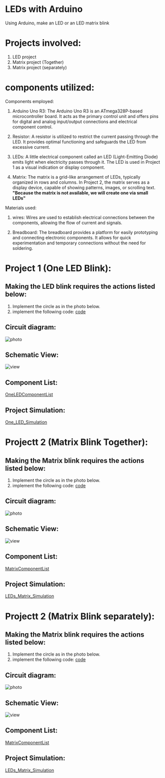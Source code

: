 # LEDs with Arduino
Using Arduino, make an LED or an LED matrix blink
# Projects involved:
   1. LED project
   2. Matrix project (Together)
   3. Matrix project (separately)
      
# components utilized:
   Components employed: 
   
  1. Arduino Uno R3: 
     The Arduino Uno R3 is an ATmega328P-based microcontroller board. It acts as the primary control unit and offers pins for digital and analog input/output connections and electrical component control.
     
  2. Resistor:
     A resistor is utilized to restrict the current passing through the LED. It provides optimal functioning and safeguards the LED from excessive current.

  3. LEDs:
     A little electrical component called an LED (Light-Emitting Diode) emits light when electricity passes through it. The LED is used in Project 1 as a visual indication or display component.
  4. Matrix:
     The matrix is a grid-like arrangement of LEDs, typically organized in rows and columns. In Project 2, the matrix serves as a display device, capable of showing patterns, images, or scrolling text. 
   **"Because the matrix is ​​not available, we will create one via small LEDs"**

   Materials used:
   1. wires:
     Wires are used to establish electrical connections between the components, allowing the flow of current and signals.
     
  2. Breadboard:
     The breadboard provides a platform for easily prototyping and connecting electronic components. It allows for quick experimentation and temporary connections without the need for soldering.

     
# Project 1 (One LED Blink):

## Making the LED blink requires the actions listed below:
 1. Implement the circle as in the photo below.
 2. implement the following code:
    [code](one_led1.ino)
    
## Circuit diagram:

 ![photo](oneLed.png)

## Schematic View:

 ![view](OneLedSchematicView.png)

## Component List:
 [OneLEDComponentList](bom(1).csv)
 
## Project Simulation:

   [One_LED_Simulation](https://www.tinkercad.com/things/9RqAp2i8Kv1?sharecode=SRRs4kuQcDXSNCNJreI9U81CKv-d_VdoaQ8gEULciP4)

# Projectt 2 (Matrix Blink Together):

## Making the Matrix blink requires the actions listed below:
 1. Implement the circle as in the photo below.
 2. implement the following code:
    [code](leds_matrix1.ino)
    
## Circuit diagram:

 ![photo](Leds_Matrix.png)
 
## Schematic View:

 ![view](MatrixLedSchematicView.png)

## Component List:
 [MatrixComponentList](bom.csv)
 
## Project Simulation:

   [LEDs_Matrix_Simulation](https://www.tinkercad.com/things/gbCONzobMt5?sharecode=TJ898d1SV5XW51pPebJpzKuATCj2WapI4wcFLrvNi_E)

# Projectt 2 (Matrix Blink separately):

## Making the Matrix blink requires the actions listed below:
 1. Implement the circle as in the photo below.
 2. implement the following code:
    [code](Matrix2.ino)
    
## Circuit diagram:

 ![photo](MatrixLEDs2.png)
 
## Schematic View:

 ![view](MatrixLED2SchematicView.png)

## Component List:

 [MatrixComponentList](bom(2).csv)
 
## Project Simulation:

   [LEDs_Matrix_Simulation](https://www.tinkercad.com/things/0HyPAtV2ULj?sharecode=zr1GIlCq59KSIdWg4OPfTzTlCx49H1pn7LD-57_-XWU)

